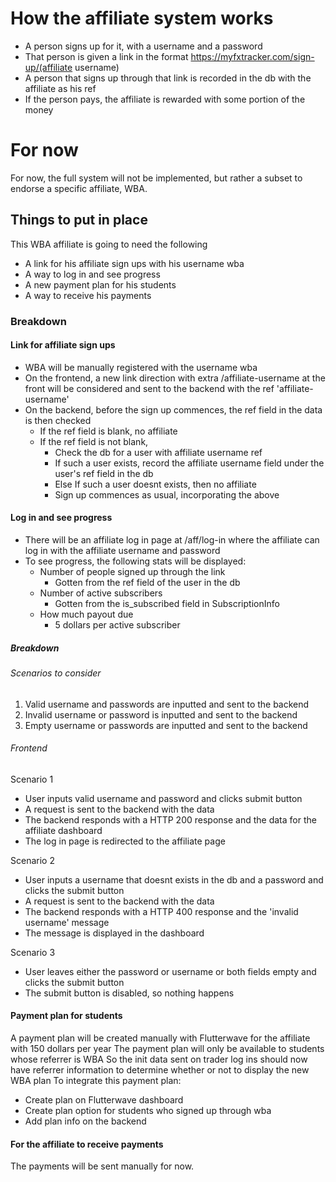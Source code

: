 # How the affiliate system works
* A person signs up for it, with a username and a password
* That person is given a link in the format https://myfxtracker.com/sign-up/(affiliate username)
* A person that signs up through that link is recorded in the db with the affiliate as his ref
* If the person pays, the affiliate is rewarded with some portion of the money

# For now
For now, the full system will not be implemented, but rather a subset to endorse a specific
affiliate, WBA.

## Things to put in place
This WBA affiliate is going to need the following
* A link for his affiliate sign ups with his username wba
* A way to log in and see progress
* A new payment plan for his students
* A way to receive his payments

### Breakdown
#### Link for affiliate sign ups
* WBA will be manually registered with the username wba
* On the frontend, a new link direction with extra /affiliate-username at the front will be considered
  and sent to the backend with the ref 'affiliate-username'
* On the backend, before the sign up commences, the ref field in the data is then checked
    * If the ref field is blank, no affiliate
    * If the ref field is not blank,
        * Check the db for a user with affiliate username ref
        * If such a user exists, record the affiliate username field under the user's ref field in the db
        * Else If such a user doesnt exists, then no affiliate
        * Sign up commences as usual, incorporating the above

#### Log in and see progress
* There will be an affiliate log in page at /aff/log-in where the affiliate can log in
  with the affiliate username and password
* To see progress, the following stats will be displayed:
  - Number of people signed up through the link
    * Gotten from the ref field of the user in the db
  - Number of active subscribers
    * Gotten from the is_subscribed field in SubscriptionInfo
  - How much payout due
    * 5 dollars per active subscriber

##### Breakdown
###### Scenarios to consider
1. Valid username and passwords are inputted and sent to the backend
2. Invalid username or password is inputted and sent to the backend
3. Empty username or passwords are inputted and sent to the backend
###### Frontend
Scenario 1
* User inputs valid username and password and clicks submit button
* A request is sent to the backend with the data
* The backend responds with a HTTP 200 response and the data for the affiliate dashboard
* The log in page is redirected to the affiliate page

Scenario 2
* User inputs a username that doesnt exists in the db and a password and clicks the submit button
* A request is sent to the backend with the data
* The backend responds with a HTTP 400 response and the 'invalid username' message
* The message is displayed in the dashboard

Scenario 3
* User leaves either the password or username or both fields empty and clicks the submit button
* The submit button is disabled, so nothing happens

#### Payment plan for students
A payment plan will be created manually with Flutterwave for the affiliate with 150 dollars per year
The payment plan will only be available to students whose referrer is WBA
So the init data sent on trader log ins should now have referrer information to determine
whether or not to display the new WBA plan
To integrate this payment plan:
* Create plan on Flutterwave dashboard
* Create plan option for students who signed up through wba
* Add plan info on the backend

#### For the affiliate to receive payments
The payments will be sent manually for now.
